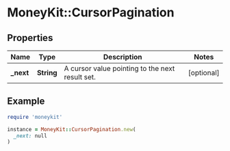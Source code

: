 # MoneyKit::CursorPagination

## Properties

| Name | Type | Description | Notes |
| ---- | ---- | ----------- | ----- |
| **_next** | **String** | A cursor value pointing to the next result set. | [optional] |

## Example

```ruby
require 'moneykit'

instance = MoneyKit::CursorPagination.new(
  _next: null
)
```


